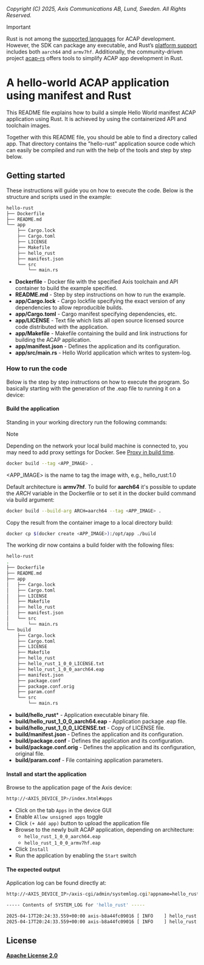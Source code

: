 *Copyright (C) 2025, Axis Communications AB, Lund, Sweden. All Rights Reserved.*

> [!Important]
>
> Rust is not among the [supported languages](https://developer.axis.com/acap/acap-sdk-version-3/develop-applications/supported-languages/) for ACAP development.
> However, the SDK can package any executable, and Rust’s [platform support](https://doc.rust-lang.org/beta/rustc/platform-support.html) includes both `aarch64` and `armv7hf`.
> Additionally, the community-driven project [acap-rs](https://github.com/AxisCommunications/acap-rs) offers tools to simplify ACAP app development in Rust.

# A hello-world ACAP application using manifest and Rust

This README file explains how to build a simple Hello World manifest ACAP application using Rust. It is achieved by using the containerized API and toolchain images.

Together with this README file, you should be able to find a directory called app. That directory contains the "hello-rust" application source code which can easily be compiled and run with the help of the tools and step by step below.

## Getting started

These instructions will guide you on how to execute the code. Below is the structure and scripts used in the example:

```sh
hello-rust
├── Dockerfile
├── README.md
└── app
    ├── Cargo.lock
    ├── Cargo.toml
    ├── LICENSE
    ├── Makefile
    ├── hello_rust
    ├── manifest.json
    └── src
        └── main.rs
```

- **Dockerfile** - Docker file with the specified Axis toolchain and API container to build the example specified.
- **README.md** - Step by step instructions on how to run the example.
- **app/Cargo.lock** - Cargo lockfile specifying the exact version of any dependencies to allow reproducible builds.
- **app/Cargo.toml** - Cargo manifest specifying dependencies, etc.
- **app/LICENSE** - Text file which lists all open source licensed source code distributed with the application.
- **app/Makefile** - Makefile containing the build and link instructions for building the ACAP application.
- **app/manifest.json** - Defines the application and its configuration.
- **app/src/main.rs** - Hello World application which writes to system-log.

### How to run the code

Below is the step by step instructions on how to execute the program. So basically starting with the generation of the .eap file to running it on a device:

#### Build the application

Standing in your working directory run the following commands:

> [!NOTE]
>
> Depending on the network your local build machine is connected to, you may need to add proxy
> settings for Docker. See
> [Proxy in build time](https://developer.axis.com/acap/develop/proxy/#proxy-in-build-time).

```sh
docker build --tag <APP_IMAGE> .
```

<APP_IMAGE> is the name to tag the image with, e.g., hello_rust:1.0

Default architecture is **armv7hf**. To build for **aarch64** it's possible to
update the *ARCH* variable in the Dockerfile or to set it in the docker build
command via build argument:

```sh
docker build --build-arg ARCH=aarch64 --tag <APP_IMAGE> .
```

Copy the result from the container image to a local directory build:

```sh
docker cp $(docker create <APP_IMAGE>):/opt/app ./build
```

The working dir now contains a build folder with the following files:

```sh
hello-rust
.
├── Dockerfile
├── README.md
├── app
│   ├── Cargo.lock
│   ├── Cargo.toml
│   ├── LICENSE
│   ├── Makefile
│   ├── hello_rust
│   ├── manifest.json
│   └── src
│       └── main.rs
└── build
    ├── Cargo.lock
    ├── Cargo.toml
    ├── LICENSE
    ├── Makefile
    ├── hello_rust
    ├── hello_rust_1_0_0_LICENSE.txt
    ├── hello_rust_1_0_0_aarch64.eap
    ├── manifest.json
    ├── package.conf
    ├── package.conf.orig
    ├── param.conf
    └── src
        └── main.rs
```

- **build/hello_rust*** - Application executable binary file.
- **build/hello_rust_1_0_0_aarch64.eap** - Application package .eap file.
- **build/hello_rust_1_0_0_LICENSE.txt** - Copy of LICENSE file.
- **build/manifest.json** - Defines the application and its configuration.
- **build/package.conf** - Defines the application and its configuration.
- **build/package.conf.orig** - Defines the application and its configuration, original file.
- **build/param.conf** - File containing application parameters.

#### Install and start the application

Browse to the application page of the Axis device:

```sh
http://<AXIS_DEVICE_IP>/index.html#apps
```

- Click on the tab `Apps` in the device GUI
- Enable `Allow unsigned apps` toggle
- Click `(+ Add app)` button to upload the application file
- Browse to the newly built ACAP application, depending on architecture:
  - `hello_rust_1_0_0_aarch64.eap`
  - `hello_rust_1_0_0_armv7hf.eap`
- Click `Install`
- Run the application by enabling the `Start` switch

#### The expected output

Application log can be found directly at:

```sh
http://<AXIS_DEVICE_IP>/axis-cgi/admin/systemlog.cgi?appname=hello_rust
```

```sh
----- Contents of SYSTEM_LOG for 'hello_rust' -----

2025-04-17T20:24:33.559+00:00 axis-b8a44fc09016 [ INFO    ] hello_rust[140843]: Hello stderr!
2025-04-17T20:24:33.559+00:00 axis-b8a44fc09016 [ INFO    ] hello_rust[140843]: Hello stdout!
```

## License

**[Apache License 2.0](../LICENSE)**
